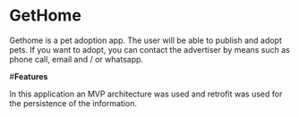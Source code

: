 # GetHome

Gethome is a pet adoption app. The user will be able to publish and adopt pets. If you want to adopt, you can contact the advertiser by means such as phone call, email and / or whatsapp.

#**Features**

In this application an MVP architecture was used and retrofit was used for the persistence of the information.
